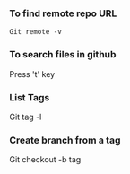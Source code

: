 ### To find remote repo URL
`Git remote -v`

### To search files in github
Press 't' key

### List Tags
Git tag -l 

### Create branch from a tag
Git checkout -b <branch-name> tag
